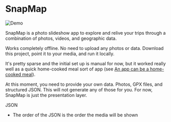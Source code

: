# SnapMap

![Demo](assets/demo.png)

SnapMap is a photo slideshow app to explore and relive your trips through a combination of photos, videos, and geographic data.

Works completely offline. No need to upload any photos or data. Download this project, point it to your media, and run it locally.

It's pretty sparse and the initial set up is manual for now, but it worked really well as a quick home-cooked meal sort of app (see [An app can be a home-cooked meal](https://www.robinsloan.com/notes/home-cooked-app/)).

At this moment, you need to provide your own data. Photos, GPX files, and structured JSON. This will not generate any of those for you. For now, SnapMap is just the presentation layer.

JSON
- The order of the JSON is the order the media will be shown